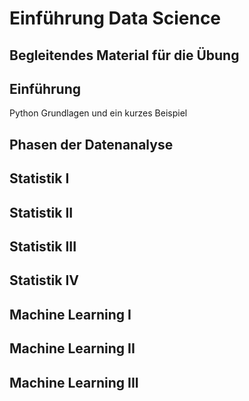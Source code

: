 # Einführung Data Science
## Begleitendes Material für die Übung

## Einführung
Python Grundlagen und ein kurzes Beispiel

## Phasen der Datenanalyse

## Statistik I

## Statistik II

## Statistik III

## Statistik IV

## Machine Learning  I

## Machine Learning II

## Machine Learning III
